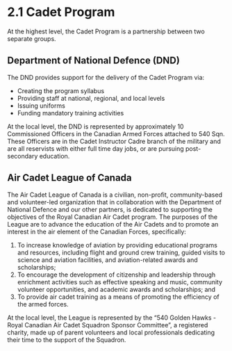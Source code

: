 # 2.1 Cadet Program

At the highest level, the Cadet Program is a partnership between two separate groups.

## Department of National Defence \(DND\)

The DND provides support for the delivery of the Cadet Program via:

* Creating the program syllabus 
* Providing staff at national, regional, and local levels
* Issuing uniforms
* Funding mandatory training activities

At the local level, the DND is represented by approximately 10 Commissioned Officers in the Canadian Armed Forces attached to 540 Sqn. These Officers are in the Cadet Instructor Cadre branch of the military and are all reservists with either full time day jobs, or are pursuing post-secondary education.

## Air Cadet League of Canada

The Air Cadet League of Canada is a civilian, non-profit, community-based and volunteer-led organization that in collaboration with the Department of National Defence and our other partners, is dedicated to supporting the objectives of the Royal Canadian Air Cadet program. The purposes of the League are to advance the education of the Air Cadets and to promote an interest in the air element of the Canadian Forces, specifically:

1. To increase knowledge of aviation by providing educational programs and resources, including flight and ground crew training, guided visits to science and aviation facilities, and aviation-related awards and scholarships;
2. To encourage the development of citizenship and leadership through enrichment activities such as effective speaking and music, community volunteer opportunities, and academic awards and scholarships; and
3. To provide air cadet training as a means of promoting the efficiency of the armed forces.

At the local level, the League is represented by the “540 Golden Hawks - Royal Canadian Air Cadet Squadron Sponsor Committee”, a registered charity, made up of parent volunteers and local professionals dedicating their time to the support of the Squadron.

